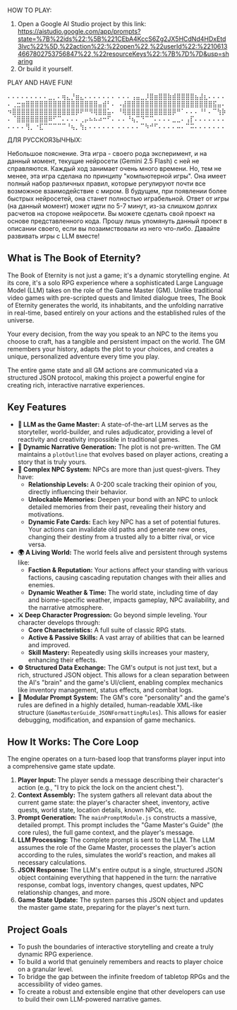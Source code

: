 HOW TO PLAY:

1) Open a Google AI Studio project by this link:
https://aistudio.google.com/app/prompts?state=%7B%22ids%22:%5B%221CEbA4KccS6Zg2JX5HCdNd4HDxEtd3lvc%22%5D,%22action%22:%22open%22,%22userId%22:%22106134667802753756847%22,%22resourceKeys%22:%7B%7D%7D&usp=sharing
2) Or build it yourself.

PLAY AND HAVE FUN!

⠄⠄⠄⠄⠄⠄⠄⠄⠄⣀⡀⠄⢶⣄⡘⣶⣄⠄⠄⠄⠄⠄⠄⠄
⠄⠄⠄⢠⣤⣀⡸⣿⣶⣿⣿⣷⣾⣿⣿⣿⣿⣦⣼⣆⠄⠄⠄⠄
⠄⢀⣒⣶⣿⣿⣿⣿⣿⣿⣿⣿⣿⣿⣿⣿⣿⣿⣿⣿⣤⣾⠃⠄
⠠⣼⣿⣿⣿⣿⣿⣿⣿⣿⣿⣿⣿⣿⣿⣿⣿⣿⣿⣿⣿⣯⣤⠄
⠲⣿⣿⣿⣿⣿⣿⣿⣿⣿⣿⣿⣿⣿⣿⡿⠟⠛⠻⢿⣿⣿⣥⠄
⠘⢿⣿⣿⣿⣿⣿⣿⣿⣿⣿⣿⡿⠛⠁⠄⠄⠄⠘⠃⠄⠉⢳⡷
⠄⠈⣿⣿⣿⣿⣿⣿⣿⠿⠋⠉⠄⠄⠄⠄⢀⡤⠦⠦⠴⠒⠋⠄
⠄⠄⠘⢦⡉⠙⠉⠉⠄⠄⠄⠄⣀⣀⠄⢠⡏⠄⠄⠄⠄⠄⠄⠄
⠄⠄⠄⠄⢻⡀⠐⣏⠉⠉⠉⠉⠉⠘⢦⡀⢳⡄⠄⠄⠄⠄⠄⠄
⠄⠄⠄⠄⠄⠉⠳⠚⠋⠄⠄⠄⠄⠤⠄⠉⠭⠄⠄⠄⠄⠄⠄⠄

ДЛЯ РУССКОЯЗЫЧНЫХ:

Небольшое пояснение. Эта игра - своего рода эксперимент, и на данный момент, текущие нейросети (Gemini 2.5 Flash) с ней не справляются. Каждый ход занимает очень много времени.
Но, тем не менее, эта игра сделана по принципу "компьютерной игры". Она имеет полный набор различных правил, которые регулируют почти все возможное взаимодействие с миром.
В будущем, при появлении более быстрых нейросетей, она станет полностью играбельной.
Ответ от игры (на данный момент) может идти по 5-7 минут, из-за слишком долгих расчетов на стороне нейросети.
Вы можете сделать свой проект на основе представленного кода. Прошу лишь упомянуть данный проект в описании своего, если вы позаимствовали из него что-либо. Давайте развивать игры с LLM вместе!


## What is The Book of Eternity?

The Book of Eternity is not just a game; it's a dynamic storytelling engine. At its core, it's a solo RPG experience where a sophisticated Large Language Model (LLM) takes on the role of the Game Master (GM). Unlike traditional video games with pre-scripted quests and limited dialogue trees, The Book of Eternity generates the world, its inhabitants, and the unfolding narrative in real-time, based entirely on your actions and the established rules of the universe.

Your every decision, from the way you speak to an NPC to the items you choose to craft, has a tangible and persistent impact on the world. The GM remembers your history, adapts the plot to your choices, and creates a unique, personalized adventure every time you play.

The entire game state and all GM actions are communicated via a structured JSON protocol, making this project a powerful engine for creating rich, interactive narrative experiences.

## Key Features

-   **🤖 LLM as the Game Master:** A state-of-the-art LLM serves as the storyteller, world-builder, and rules adjudicator, providing a level of reactivity and creativity impossible in traditional games.
-   **📖 Dynamic Narrative Generation:** The plot is not pre-written. The GM maintains a `plotOutline` that evolves based on player actions, creating a story that is truly yours.
-   **🧠 Complex NPC System:** NPCs are more than just quest-givers. They have:
    -   **Relationship Levels:** A 0-200 scale tracking their opinion of you, directly influencing their behavior.
    -   **Unlockable Memories:** Deepen your bond with an NPC to unlock detailed memories from their past, revealing their history and motivations.
    -   **Dynamic Fate Cards:** Each key NPC has a set of potential futures. Your actions can invalidate old paths and generate new ones, changing their destiny from a trusted ally to a bitter rival, or vice versa.
-   **🌍 A Living World:** The world feels alive and persistent through systems like:
    -   **Faction & Reputation:** Your actions affect your standing with various factions, causing cascading reputation changes with their allies and enemies.
    -   **Dynamic Weather & Time:** The world state, including time of day and biome-specific weather, impacts gameplay, NPC availability, and the narrative atmosphere.
-   **⚔️ Deep Character Progression:** Go beyond simple leveling. Your character develops through:
    -   **Core Characteristics:** A full suite of classic RPG stats.
    -   **Active & Passive Skills:** A vast array of abilities that can be learned and improved.
    -   **Skill Mastery:** Repeatedly using skills increases your mastery, enhancing their effects.
-   **⚙️ Structured Data Exchange:** The GM's output is not just text, but a rich, structured JSON object. This allows for a clean separation between the AI's "brain" and the game's UI/client, enabling complex mechanics like inventory management, status effects, and combat logs.
-   **🔧 Modular Prompt System:** The GM's core "personality" and the game's rules are defined in a highly detailed, human-readable XML-like structure (`GameMasterGuide_JSONFormattingRules`). This allows for easier debugging, modification, and expansion of game mechanics.

## How It Works: The Core Loop

The engine operates on a turn-based loop that transforms player input into a comprehensive game state update.

1.  **Player Input:** The player sends a message describing their character's action (e.g., "I try to pick the lock on the ancient chest.").
2.  **Context Assembly:** The system gathers all relevant data about the current game state: the player's character sheet, inventory, active quests, world state, location details, known NPCs, etc.
3.  **Prompt Generation:** The `mainPromptModule.js` constructs a massive, detailed prompt. This prompt includes the "Game Master's Guide" (the core rules), the full game context, and the player's message.
4.  **LLM Processing:** The complete prompt is sent to the LLM. The LLM assumes the role of the Game Master, processes the player's action according to the rules, simulates the world's reaction, and makes all necessary calculations.
5.  **JSON Response:** The LLM's entire output is a single, structured JSON object containing everything that happened in the turn: the narrative response, combat logs, inventory changes, quest updates, NPC relationship changes, and more.
6.  **Game State Update:** The system parses this JSON object and updates the master game state, preparing for the player's next turn.

## Project Goals

-   To push the boundaries of interactive storytelling and create a truly dynamic RPG experience.
-   To build a world that genuinely remembers and reacts to player choice on a granular level.
-   To bridge the gap between the infinite freedom of tabletop RPGs and the accessibility of video games.
-   To create a robust and extensible engine that other developers can use to build their own LLM-powered narrative games.
